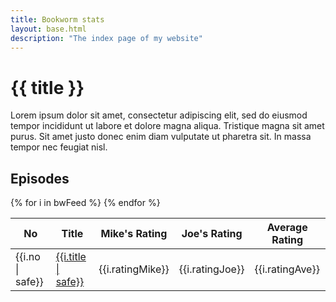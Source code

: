 ```yaml
---
title: Bookworm stats
layout: base.html
description: "The index page of my website"
---
```

<div class="aligning">
<div class="header">

# {{ title }}
<div role="doc-subtitle">Lorem ipsum dolor sit amet, consectetur adipiscing elit, sed do eiusmod tempor incididunt ut labore et dolore magna aliqua. Tristique magna sit amet purus. Sit amet justo donec enim diam vulputate ut pharetra sit. In massa tempor nec feugiat nisl.</div>
</div>

## Episodes

<table>
<thead>
<tr>
<th>No</th>
<th>Title</th>
<th>Mike's Rating</th>
<th>Joe's Rating</th>
<th>Average Rating</th>
</tr>
</thead>

<tbody>
{% for i in bwFeed %}
<tr>
<td>{{i.no | safe}}</td>
<td><a href="{{i.link}}">{{i.title | safe}}</a></td>
<td>{{i.ratingMike}}</td>
<td>{{i.ratingJoe}}</td>
<td>{{i.ratingAve}}</td>
</tr>
{% endfor %}
</tbody>
</table>
</div>